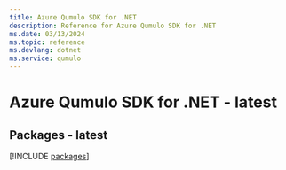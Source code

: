 ```yaml
---
title: Azure Qumulo SDK for .NET
description: Reference for Azure Qumulo SDK for .NET
ms.date: 03/13/2024
ms.topic: reference
ms.devlang: dotnet
ms.service: qumulo
---
```

# Azure Qumulo SDK for .NET - latest
## Packages - latest
[!INCLUDE [packages](qumulo-index.md)]